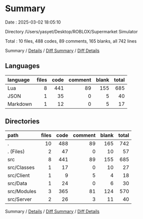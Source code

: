# Summary

Date : 2025-03-02 18:05:10

Directory /Users/yasyet/Desktop/ROBLOX/Supermarket Simulator

Total : 10 files,  488 codes, 89 comments, 165 blanks, all 742 lines

Summary / [Details](details.md) / [Diff Summary](diff.md) / [Diff Details](diff-details.md)

## Languages
| language | files | code | comment | blank | total |
| :--- | ---: | ---: | ---: | ---: | ---: |
| Lua | 8 | 441 | 89 | 155 | 685 |
| JSON | 1 | 35 | 0 | 5 | 40 |
| Markdown | 1 | 12 | 0 | 5 | 17 |

## Directories
| path | files | code | comment | blank | total |
| :--- | ---: | ---: | ---: | ---: | ---: |
| . | 10 | 488 | 89 | 165 | 742 |
| . (Files) | 2 | 47 | 0 | 10 | 57 |
| src | 8 | 441 | 89 | 155 | 685 |
| src/Classes | 1 | 17 | 0 | 10 | 27 |
| src/Client | 1 | 9 | 5 | 4 | 18 |
| src/Data | 1 | 24 | 0 | 6 | 30 |
| src/Modules | 3 | 365 | 81 | 124 | 570 |
| src/Server | 2 | 26 | 3 | 11 | 40 |

Summary / [Details](details.md) / [Diff Summary](diff.md) / [Diff Details](diff-details.md)